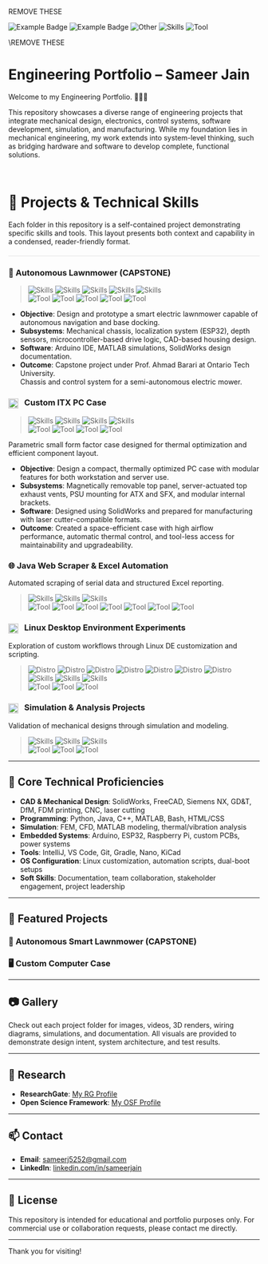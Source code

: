 REMOVE THESE

![Example Badge](https://img.shields.io/badge/Skill-Python-blue)
![Example Badge](https://img.shields.io/badge/just_the_message-8A2BE2)
![Other](https://img.shields.io/badge/Distros/Other-656565)
![Skills](https://img.shields.io/badge/Skills-02699C)
![Tool](https://img.shields.io/badge/Tools-FEED95)

\REMOVE THESE

# Engineering Portfolio – Sameer Jain

Welcome to my Engineering Portfolio. 🙋🏽‍♂️

This repository showcases a diverse range of engineering projects that integrate mechanical design, electronics, control systems, software development, simulation, and manufacturing. While my foundation lies in mechanical engineering, my work extends into system-level thinking, such as bridging hardware and software to develop complete, functional solutions.

<br>

# 📂 Projects & Technical Skills

Each folder in this repository is a self-contained project demonstrating specific skills and tools. This layout presents both context and capability in a condensed, reader-friendly format.

<hr style="height:1px; background-color:#e0e0e0; border:none; margin: 20px 0;">

### 🤖 Autonomous Lawnmower (CAPSTONE)

> ![Skills](https://img.shields.io/badge/Skills-Design_for_Manufacturing-02699C)
  ![Skills](https://img.shields.io/badge/Design_for_Assembly-02699C)
  ![Skills](https://img.shields.io/badge/Embedded_Control_Logic-02699C)
  ![Skills](https://img.shields.io/badge/Power_Integration-02699C)
  ![Skills](https://img.shields.io/badge/Sensor_Fusion-02699C)  
> ![Tool](https://img.shields.io/badge/Tools-Arduino-FEED95)
  ![Tool](https://img.shields.io/badge/ESP32-FEED95)
  ![Tool](https://img.shields.io/badge/Solidworks-FEED95)
  ![Tool](https://img.shields.io/badge/3D_Printing-FEED95)
  ![Tool](https://img.shields.io/badge/GD&T-FEED95)

- **Objective**: Design and prototype a smart electric lawnmower capable of autonomous navigation and base docking.
- **Subsystems**: Mechanical chassis, localization system (ESP32), depth sensors, microcontroller-based drive logic, CAD-based housing design.
- **Software**: Arduino IDE, MATLAB simulations, SolidWorks design documentation.
- **Outcome**: Capstone project under Prof. Ahmad Barari at Ontario Tech University.  
Chassis and control system for a semi-autonomous electric mower.


<h3>
  <img src="https://github.com/user-attachments/assets/eda94c2a-d5bd-4a34-8661-9ba9af9366ef" width="20" style="vertical-align:middle; margin-right:8px;">
  Custom ITX PC Case
</h3>

> ![Skills](https://img.shields.io/badge/Skills-Solid_Modeling-02699C)
  ![Skills](https://img.shields.io/badge/Airflow_Optimization-02699C)
  ![Skills](https://img.shields.io/badge/Thermal_Analysis-02699C)
  ![Skills](https://img.shields.io/badge/3D_Printing-02699C)  
> ![Tool](https://img.shields.io/badge/Tools-Solidworks-FEED95)
  ![Tool](https://img.shields.io/badge/SW_Fluid_Simulation-FEED95)
  ![Tool](https://img.shields.io/badge/FDM_3D_Printer-FEED95)
  ![Tool](https://img.shields.io/badge/FreeCAD-FEED95)

Parametric small form factor case designed for thermal optimization and efficient component layout.
- **Objective**: Design a compact, thermally optimized PC case with modular features for both workstation and server use.
- **Subsystems**: Magnetically removable top panel, server-actuated top exhaust vents, PSU mounting for ATX and SFX, and modular internal brackets.
- **Software**: Designed using SolidWorks and prepared for manufacturing with laser cutter-compatible formats.
- **Outcome**: Created a space-efficient case with high airflow performance, automatic thermal control, and tool-less access for maintainability and upgradeability.


### 🌐 Java Web Scraper & Excel Automation  
Automated scraping of serial data and structured Excel reporting.

> ![Skills](https://img.shields.io/badge/Skills-Web_Automation-02699C)
  ![Skills](https://img.shields.io/badge/Data_Parsing-02699C)
  ![Skills](https://img.shields.io/badge/Test_Driven_Development-02699C)  
> ![Tool](https://img.shields.io/badge/Tools-Java-FEED95)
  ![Tool](https://img.shields.io/badge/Selenium-FEED95)
  ![Tool](https://img.shields.io/badge/Apache_POI_API-FEED95)
  ![Tool](https://img.shields.io/badge/TestNG-FEED95)
  ![Tool](https://img.shields.io/badge/IntelliJ-FEED95)
  ![Tool](https://img.shields.io/badge/Gradle-FEED95)
  ![Tool](https://img.shields.io/badge/Maven-FEED95)


<h3>
  <img src="https://github.com/user-attachments/assets/edc6147f-69c3-4395-a7a1-f5c29cd0613c" width="20" style="vertical-align:middle; margin-right:8px;">
  Linux Desktop Environment Experiments
</h3>
<p>Exploration of custom workflows through Linux DE customization and scripting.</p>

> ![Distro](https://img.shields.io/badge/Distros-Pop!_OS-656565)
  ![Distro](https://img.shields.io/badge/KDE_Neon-656565)
  ![Distro](https://img.shields.io/badge/Ubuntu-656565)
  ![Distro](https://img.shields.io/badge/Kubuntu-656565)
  ![Distro](https://img.shields.io/badge/SolosOS-656565)
  ![Distro](https://img.shields.io/badge/ChromeOS-656565)
  ![Distro](https://img.shields.io/badge/OrangePi_OS-656565)  
> ![Skills](https://img.shields.io/badge/Skills-Shell_Scripting-02699C)
  ![Skills](https://img.shields.io/badge/UI_Behavior_Tuning-02699C)
  ![Skills](https://img.shields.io/badge/Boot_and_startup_automation-02699C)  
> ![Tool](https://img.shields.io/badge/Tools-XFCE-FEED95)
  ![Tool](https://img.shields.io/badge/Bash-FEED95)
  ![Tool](https://img.shields.io/badge/Dual_Boot-FEED95)
  

<h3>
  <img src="https://github.com/user-attachments/assets/9890478d-9641-469b-bb84-5c88dc1840b1" width="20" style="vertical-align:middle; margin-right:8px;">
  Simulation & Analysis Projects
</h3>
<p>Validation of mechanical designs through simulation and modeling.</p>

> ![Skills](https://img.shields.io/badge/Skills-Stress_&_Modal_Analysis-02699C)
  ![Skills](https://img.shields.io/badge/Dynamic_System_Modeling-02699C)
  ![Skills](https://img.shields.io/badge/Thermal_behavior-02699C)  
> ![Tool](https://img.shields.io/badge/Tools-SolidWorks_Simulation-FEED95)
  ![Tool](https://img.shields.io/badge/MATLAB-FEED95)
  ![Tool](https://img.shields.io/badge/Numerical_Methods-FEED95)

---

## 🧠 Core Technical Proficiencies

- **CAD & Mechanical Design**: SolidWorks, FreeCAD, Siemens NX, GD&T, DfM, FDM printing, CNC, laser cutting  
- **Programming**: Python, Java, C++, MATLAB, Bash, HTML/CSS  
- **Simulation**: FEM, CFD, MATLAB modeling, thermal/vibration analysis  
- **Embedded Systems**: Arduino, ESP32, Raspberry Pi, custom PCBs, power systems  
- **Tools**: IntelliJ, VS Code, Git, Gradle, Nano, KiCad  
- **OS Configuration**: Linux customization, automation scripts, dual-boot setups  
- **Soft Skills**: Documentation, team collaboration, stakeholder engagement, project leadership

---

## 🧪 Featured Projects

### 🤖 Autonomous Smart Lawnmower (CAPSTONE)

### 🖥️ Custom Computer Case

---

## 📷 Gallery

Check out each project folder for images, videos, 3D renders, wiring diagrams, simulations, and documentation. All visuals are provided to demonstrate design intent, system architecture, and test results.

---

## 🔬 Research

- **ResearchGate**: [My RG Profile](https://www.researchgate.net/profile/Sameer-Jain-9?ev=hdr_xprf)
- **Open Science Framework**: [My OSF Profile](https://osf.io/hv5g8/)

---

## 📫 Contact

- **Email**: sameerj5252@gmail.com
- **LinkedIn**: [linkedin.com/in/sameerjain](https://www.linkedin.com/in/sameerjain0841/)  

---

## 📜 License

This repository is intended for educational and portfolio purposes only. For commercial use or collaboration requests, please contact me directly.

---

Thank you for visiting!
